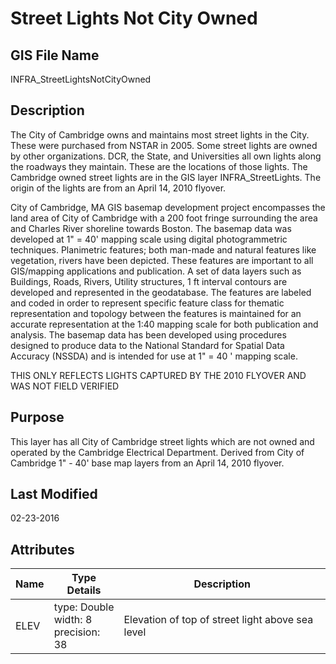 # Street Lights Not City Owned
## GIS File Name
INFRA_StreetLightsNotCityOwned
## Description
<DIV STYLE="text-align:Left;"><DIV><DIV><P><SPAN>The City of Cambridge owns and maintains most street lights in the City. These were purchased from NSTAR in 2005. Some street lights are owned by other organizations. DCR, the State, and Universities all own lights along the roadways they maintain. These are the locations of those lights. The Cambridge owned street lights are in the GIS layer INFRA_StreetLights. The origin of the lights are from an April 14, 2010 flyover. </SPAN></P><P><SPAN><SPAN>City of Cambridge, MA GIS basemap development project encompasses the land area of City of Cambridge with a 200 foot fringe surrounding the area and Charles River shoreline towards Boston. The basemap data was developed at 1" = 40' mapping scale using digital photogrammetric techniques. Planimetric features; both man-made and natural features like vegetation, rivers have been depicted. These features are important to all GIS/mapping applications and publication. A set of data layers such as Buildings, Roads, Rivers, Utility structures, 1 ft interval contours are developed and represented in the geodatabase. The features are labeled and coded in order to represent specific feature class for thematic representation and topology between the features is maintained for an accurate representation at the 1:40 mapping scale for both publication and analysis. The basemap data has been developed using procedures designed to produce data to the National Standard for Spatial Data Accuracy (NSSDA) and is intended for use at 1" = 40 ' mapping scale.</SPAN></SPAN></P><P><SPAN>THIS ONLY REFLECTS LIGHTS CAPTURED BY THE 2010 FLYOVER AND WAS NOT FIELD VERIFIED</SPAN></P></DIV></DIV></DIV>

## Purpose
This layer has all City of Cambridge street lights which are not owned and operated by the Cambridge Electrical Department. Derived from City of Cambridge 1" - 40' base map layers from an April 14, 2010 flyover. 
## Last Modified
02-23-2016
## Attributes
|Name|Type Details|Description|
|----|------------|-----------|
|ELEV|type: Double<br/>width: 8<br/>precision: 38|Elevation of top of street light above sea level|
